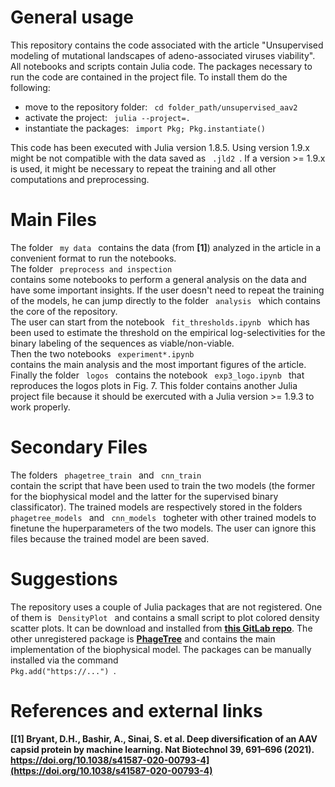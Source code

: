 # General usage

This repository contains the code associated with the article "Unsupervised modeling of mutational landscapes of adeno-associated viruses viability". <br>
All notebooks and scripts contain Julia code. The packages necessary to run the code are contained in the project file. To install them do the following:
<ul>
    <li> move to the repository folder: <code> cd folder_path/unsupervised_aav2 </code> </li>
    <li> activate the project: <code> julia --project=. </code> </li>
    <li> instantiate the packages: <code> import Pkg; Pkg.instantiate() </code> </li>
</ul>
This code has been executed with Julia version 1.8.5. Using version 1.9.x might be not compatible with the data saved as <code> .jld2 </code>. If a version >= 1.9.x is used, it might be necessary to repeat the training and all other computations and preprocessing.

# Main Files

The folder <code> my data </code> contains the data (from **[1]**) analyzed in the article in a convenient format to run the notebooks.<br>
The folder <code> preprocess and inspection </code> contains some notebooks to perform a general analysis on the data and have some important insights.
If the user doesn't need to repeat the training of the models, he can jump directly to the folder <code> analysis </code> which contains the core of the repository. <br>
The user can start from the notebook <code> fit_thresholds.ipynb </code> which has been used to estimate the threshold on the empirical log-selectivities for the binary labeling of the sequences as viable/non-viable.<br>
Then the two notebooks <code> experiment*.ipynb </code> contains the main analysis and the most important figures of the article. <br>
Finally the folder <code> logos </code> contains the notebook <code> exp3_logo.ipynb </code> that reproduces the logos plots in Fig. 7. This folder contains another Julia project file because it should be exercuted with a Julia version >= 1.9.3 to work properly.

# Secondary Files

The folders <code> phagetree_train </code> and <code> cnn_train </code> contain the script that have been used to train the two models (the former for the biophysical model and the latter for the supervised binary classificator). The trained models are respectively stored in the folders <code> phagetree_models </code> and <code> cnn_models </code> togheter with other trained models to finetune the huperparameters of the two models. The user can ignore this files because the trained model are been saved.

# Suggestions

The repository uses a couple of Julia packages that are not registered. One of them is <code> DensityPlot </code> and contains a small script to plot colored density scatter plots. It can be download and installed from **[this GitLab repo](https://gitlab.com/matteo.deleonardis2/densityplot.git)**. The other unregistered package is **[PhageTree](https://github.com/proteolabio/PhageTree.jl.git)** and contains the main implementation of the biophysical model. The packages can be manually installed via the command <code> Pkg.add("https://...") </code>.

# References and external links

**[[1] Bryant, D.H., Bashir, A., Sinai, S. et al. Deep diversification of an AAV capsid protein by machine learning. Nat Biotechnol 39, 691–696 (2021). https://doi.org/10.1038/s41587-020-00793-4](https://doi.org/10.1038/s41587-020-00793-4)**

